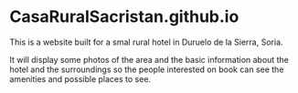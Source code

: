 # CasaRuralSacristan.github.io

This is a website built for a smal rural hotel in Duruelo de la Sierra, Soria.

It will display some photos of the area and the basic information about the hotel and the surroundings so the people interested on book can see the amenities and possible places to see.
